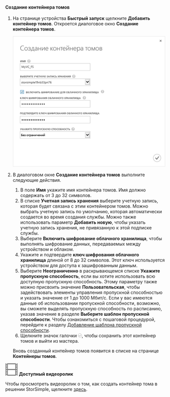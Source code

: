 <!--author=SharS last changed: 9/17/15-->

#### Создание контейнера томов
1. На странице устройства **Быстрый запуск** щелкните **Добавить контейнер томов**. Откроется диалоговое окно **Создание контейнера томов**.
   
    ![Создать контейнер томов](./media/storsimple-create-volume-container/HCS_CreateVolumeContainerM-include.png)
2. В диалоговом окне **Создание контейнера томов** выполните следующие действия.
   
   1. В поле **Имя** укажите имя контейнера томов. Имя должно содержать от 3 до 32 символов.
   2. В списке **Учетная запись хранения** выберите учетную запись, которая будет связана с этим контейнером томов. Можно выбрать учетную запись по умолчанию, которая автоматически создается во время создания службы. Можно также использовать параметр **Добавить новую**, чтобы указать учетную запись хранения, не привязанную к этой подписке службы.
   3. Выберите **Включить шифрование облачного хранилища**, чтобы выполнять шифрование данных, передаваемых между устройством и облаком.
   4. Укажите и подтвердите **ключ шифрования облачного хранилища** длиной от 8 до 32 символов. Этот ключ используется устройством для доступа к зашифрованным данным.
   5. Выберите **Неограниченно** в раскрывающемся списке **Укажите пропускную способность**, если вы хотите использовать всю доступную пропускную способность. Этому параметру также можно присвоить значение **Пользовательская**, чтобы задействовать элементы управления пропускной способностью и указать значение от 1 до 1000 Мбит/с. Если у вас имеются данные об использовании пропускной способности, возможно, вы сможете выделять пропускную способность по расписанию, указав значение в разделе **Выберите шаблон пропускной способности**. Чтобы ознакомиться с пошаговой процедурой, перейдите к разделу [Добавление шаблона пропускной способности](../articles/storsimple/storsimple-manage-bandwidth-templates.md#add-a-bandwidth-template).
   6. Щелкните значок галочки ![значок с изображением флажка](./media/storsimple-create-volume-container/HCS_CheckIcon-include.png), чтобы сохранить этот контейнер томов и выйти из мастера. 
   
   Вновь созданный контейнер томов появится в списке на странице **Контейнеры томов**.

![Доступно видео](./media/storsimple-create-volume-container/Video_icon.png) **Доступный видеоролик**

Чтобы просмотреть видеоролик о том, как создать контейнер тома в решении StorSimple, щелкните [здесь](https://azure.microsoft.com/documentation/videos/create-a-volume-container-in-your-storsimple-solution/).

<!---HONumber=AcomDC_0128_2016-->